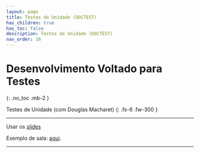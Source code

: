 ```yaml
---
layout: page
title: Testes de Unidade (DOCTEST)
has_children: true
has_toc: false
description: Testes de Unidade (DOCTEST)
nav_order: 16
---
```


# Desenvolvimento Voltado para Testes
{: .no_toc .mb-2 }

Testes de Unidade (com Douglas Macharet)
{: .fs-6 .fw-300 }

---

Usar os
[slides](https://docs.google.com/presentation/d/1Cw1qCrcAv4uT40vCQKA7Vw-P9AybHmefmIpd7UjVj_4/edit?usp=sharing)

Exemplo de sala: [aqui](https://github.com/flaviovdf/pds2-ufmg/tree/master/exemplos/aulas-testes-tdd).

---
